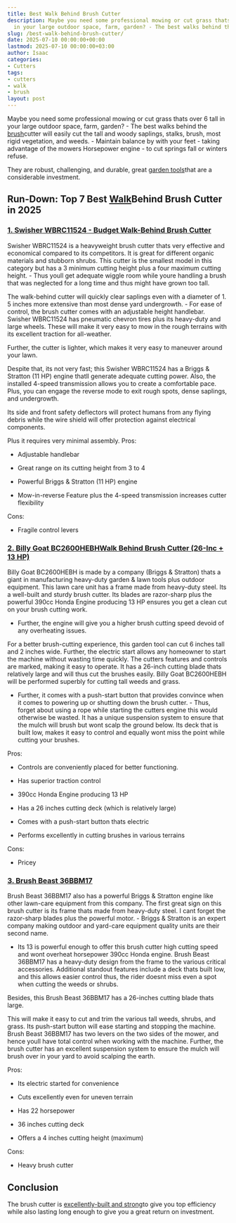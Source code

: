```yaml
---
title: Best Walk Behind Brush Cutter
description: Maybe you need some professional mowing or cut grass thats over 6 tall
  in your large outdoor space, farm, garden? - The best walks behind the brush cutter...
slug: /best-walk-behind-brush-cutter/
date: 2025-07-10 00:00:00+00:00
lastmod: 2025-07-10 00:00:00+03:00
author: Isaac
categories:
- Cutters
tags:
- cutters
- walk
- brush
layout: post
---
```

Maybe you need some professional mowing or cut grass thats over 6 tall in your large outdoor space, farm, garden? - The best walks behind the [brush](https://pestpolicy.com/best-brush-gutter-guards/)cutter will easily cut the tall and woody saplings, stalks, brush, most rigid vegetation, and weeds. - Maintain balance by with your feet - taking advantage of the mowers Horsepower engine - to cut springs fall or winters refuse.

They are robust, challenging, and durable, great [garden tools](https://hort.extension.wisc.edu/articles/maintaining-lawn-and-garden-tools/)that are a considerable investment.

##  Run-Down: Top 7 Best [Walk](https://pestpolicy.com/best-walk-behind-concrete-grinder/)Behind Brush Cutter in 2025

###  [1. Swisher WBRC11524 - Budget Walk-Behind Brush Cutter](https://www.amazon.com/dp/B00RGNW8PO/?tag=p-policy-20)

Swisher WBRC11524 is a heavyweight brush cutter thats very effective and economical compared to its competitors. It is great for different organic materials and stubborn shrubs. This cutter is the smallest model in this category but has a 3 minimum cutting height plus a four maximum cutting height. - Thus youll get adequate wiggle room while youre handling a brush that was neglected for a long time and thus might have grown too tall.

The walk-behind cutter will quickly clear saplings even with a diameter of 1. 5 inches more extensive than most dense yard undergrowth. - For ease of control, the brush cutter comes with an adjustable height handlebar. Swisher WBRC11524 has pneumatic chevron tires plus its heavy-duty and large wheels. These will make it very easy to mow in the rough terrains with its excellent traction for all-weather.

Further, the cutter is lighter, which makes it very easy to maneuver around your lawn.

Despite that, its not very fast; this Swisher WBRC11524 has a Briggs & Stratton (11 HP) engine thatll generate adequate cutting power. Also, the installed 4-speed transmission allows you to create a comfortable pace. Plus, you can engage the reverse mode to exit rough spots, dense saplings, and undergrowth.

Its side and front safety deflectors will protect humans from any flying debris while the wire shield will offer protection against electrical components.

Plus it requires very minimal assembly.
Pros:

- Adjustable handlebar

- Great range on its cutting height from 3 to 4

- Powerful Briggs & Stratton (11 HP) engine

- Mow-in-reverse Feature plus the 4-speed transmission increases cutter flexibility

Cons:

- Fragile control levers

###  [2. Billy Goat BC2600HEBHWalk Behind Brush Cutter (26-Inc + 13 HP)](https://www.amazon.com/dp/B00EAIOX8I/?tag=p-policy-20)

Billy Goat BC2600HEBH is made by a company (Briggs & Stratton) thats a giant in manufacturing heavy-duty garden & lawn tools plus outdoor equipment. This lawn care unit has a frame made from heavy-duty steel. Its a well-built and sturdy brush cutter. Its blades are razor-sharp plus the powerful 390cc Honda Engine producing 13 HP ensures you get a clean cut on your brush cutting work.

- Further, the engine will give you a higher brush cutting speed devoid of any overheating issues.

For a better brush-cutting experience, this garden tool can cut 6 inches tall and 2 inches wide. Further, the electric start allows any homeowner to start the machine without wasting time quickly. The cutters features and controls are marked, making it easy to operate. It has a 26-inch cutting blade thats relatively large and will thus cut the brushes easily. Billy Goat BC2600HEBH will be performed superbly for cutting tall weeds and grass.

- Further, it comes with a push-start button that provides convince when it comes to powering up or shutting down the brush cutter. - Thus, forget about using a rope while starting the cutters engine this would otherwise be wasted. It has a unique suspension system to ensure that the mulch will brush but wont scalp the ground below. Its deck that is built low, makes it easy to control and equally wont miss the point while cutting your brushes.

Pros:

- Controls are conveniently placed for better functioning.

- Has superior traction control

- 390cc Honda Engine producing 13 HP

- Has a 26 inches cutting deck (which is relatively large)

- Comes with a push-start button thats electric

- Performs excellently in cutting brushes in various terrains

Cons:

- Pricey

###  [3. Brush Beast 36BBM17](https://www.amazon.com/dp/B00EAIOX8I/?tag=p-policy-20)

Brush Beast 36BBM17 also has a powerful Briggs & Stratton engine like other lawn-care equipment from this company. The first great sign on this brush cutter is its frame thats made from heavy-duty steel. I cant forget the razor-sharp blades plus the powerful motor. - Briggs & Stratton is an expert company making outdoor and yard-care equipment quality units are their second name.

- Its 13 is powerful enough to offer this brush cutter high cutting speed and wont overheat horsepower 390cc Honda engine. Brush Beast 36BBM17 has a heavy-duty design from the frame to the various critical accessories. Additional standout features include a deck thats built low, and this allows easier control thus, the rider doesnt miss even a spot when cutting the weeds or shrubs.

Besides, this Brush Beast 36BBM17 has a 26-inches cutting blade thats large.

This will make it easy to cut and trim the various tall weeds, shrubs, and grass. Its push-start button will ease starting and stopping the machine. Brush Beast 36BBM17 has two levers on the two sides of the mower, and hence youll have total control when working with the machine. Further, the brush cutter has an excellent suspension system to ensure the mulch will brush over in your yard to avoid scalping the earth.

Pros:

- Its electric started for convenience

- Cuts excellently even for uneven terrain

- Has 22 horsepower

- 36 inches cutting deck

- Offers a 4 inches cutting height (maximum)

Cons:

- Heavy brush cutter

##  Conclusion

The brush cutter is [excellently-built and strong](https://pestpolicy.com/how-to-choose-a-riding-lawn-mower/)to give you top efficiency while also lasting long enough to give you a great return on investment.
